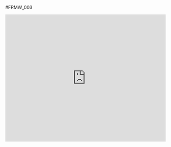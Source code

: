 #FRMW_003

<iframe src="https://ellie-app.com/embed/5QPMGgcQGY7a1" style="width:100%; height:400px; border:0; overflow:hidden;" sandbox="allow-modals allow-forms allow-popups allow-scripts allow-same-origin"></iframe>
